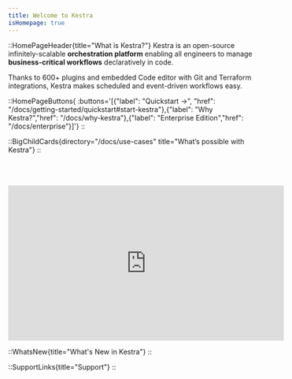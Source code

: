 ```yaml
---
title: Welcome to Kestra
isHomepage: true
---
```


::HomePageHeader{title="What is Kestra?"}
Kestra is an open-source infinitely-scalable **orchestration platform** enabling all engineers to manage **business-critical workflows** declaratively in code.

Thanks to 600+ plugins and embedded Code editor with Git and Terraform integrations, Kestra makes scheduled and event-driven workflows easy.

::HomePageButtons{ :buttons='[{"label": "Quickstart →", "href": "/docs/getting-started/quickstart#start-kestra"},{"label": "Why Kestra?","href": "/docs/why-kestra"},{"label": "Enterprise Edition","href": "/docs/enterprise"}]'}
::


::BigChildCards{directory="/docs/use-cases" title="What’s possible with Kestra"}
::

<div style="height: 50px;"></div>
<div class="video-container">
  <iframe width="560" height="315" src="https://www.youtube.com/embed/feC6-KQLYyA?si=BTVeAthx3ZxE2e3c" title="YouTube video player" frameborder="0" allow="accelerometer; autoplay; clipboard-write; encrypted-media; gyroscope; picture-in-picture; web-share" referrerpolicy="strict-origin-when-cross-origin" allowfullscreen></iframe>
</div>

::WhatsNew{title="What's New in Kestra"}
::

::SupportLinks{title="Support"}
::